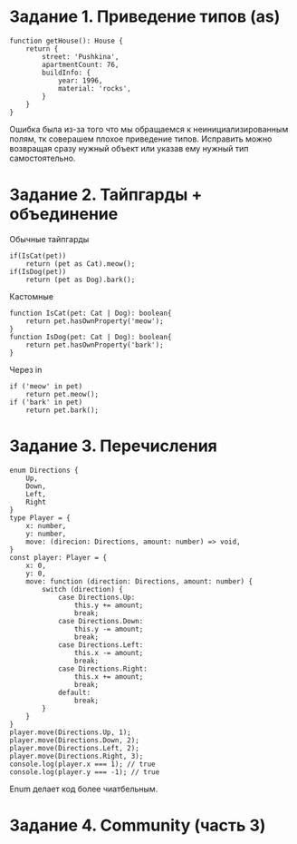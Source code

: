 # Задание 1. Приведение типов (as)
```
function getHouse(): House {
    return {
        street: 'Pushkina',
        apartmentCount: 76,
        buildInfo: {
            year: 1996,
            material: 'rocks',
        }
    }
}
```
Ошибка была из-за того что мы обращаемся к неинициализированным полям, тк соверашем плохое приведение типов. Исправить можно возвращая сразу нужный объект или указав ему нужный тип самостоятельно.
# Задание 2. Тайпгарды + объединение
Обычные тайпгарды
```
if(IsCat(pet))
    return (pet as Cat).meow();
if(IsDog(pet))
    return (pet as Dog).bark();
```
Кастомные
```
function IsCat(pet: Cat | Dog): boolean{
    return pet.hasOwnProperty('meow');
}
function IsDog(pet: Cat | Dog): boolean{
    return pet.hasOwnProperty('bark');
}
```
Через in
```
if ('meow' in pet)
    return pet.meow();
if ('bark' in pet)
    return pet.bark();
```
# Задание 3. Перечисления
```
enum Directions {
    Up,
    Down,
    Left,
    Right
}
type Player = {
    x: number,
    y: number,
    move: (direcion: Directions, amount: number) => void,
}
const player: Player = {
    x: 0,
    y: 0,
    move: function (direction: Directions, amount: number) {
        switch (direction) {
            case Directions.Up:
                this.y += amount;
                break;
            case Directions.Down:
                this.y -= amount;
                break;
            case Directions.Left:
                this.x -= amount;
                break;
            case Directions.Right:
                this.x += amount;
                break;
            default:
                break;
        }
    }
}
player.move(Directions.Up, 1);
player.move(Directions.Down, 2);
player.move(Directions.Left, 2);
player.move(Directions.Right, 3);
console.log(player.x === 1); // true
console.log(player.y === -1); // true
```
Enum делает код более чиатбельным.
# Задание 4. Community (часть 3)
